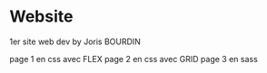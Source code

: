 # Website

1er site web dev by Joris BOURDIN

page 1 en css avec FLEX
page 2 en css avec GRID
page 3 en sass 